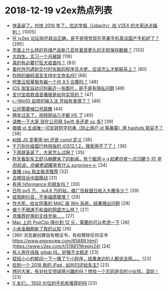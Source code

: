 # 2018-12-19 v2ex热点列表

+ [快圣诞了，也快 2019 年了，优达学城（Udacity）给 V2EX 的大家送点福利！](https://www.v2ex.com/t/518941#reply1005) [1005]
+ [在 iv2ex 论坛抛开政治正确，是不是感觉现在苹果手机真没国产手机好了？](https://www.v2ex.com/t/518818#reply295) [295]
+ [市面上什么样的存储产品能几百年甚至更久的无损保存数据？](https://www.v2ex.com/t/518824#reply133) [133]
+ [大四生，实习一个月被辞](https://www.v2ex.com/t/518898#reply116) [116]
+ [真的有必要打狂犬疫苗吗？](https://www.v2ex.com/t/518881#reply83) [83]
+ [委托外包遇到交付时失联的程序员大佬，应该怎么才能联系上？](https://www.v2ex.com/t/518990#reply80) [80]
+ [你用的编程语言支持中文命名吗?](https://www.v2ex.com/t/518915#reply68) [68]
+ [阿里云轻量服务器一个月 9.5 合算吗？](https://www.v2ex.com/t/518918#reply48) [48]
+ [IOS 淘宝自动识别最近一张图片，是不是有隐私问题](https://www.v2ex.com/t/518867#reply48) [48]
+ [支付宝收款语音播报是如何实现的？](https://www.v2ex.com/t/518989#reply47) [47]
+ [👉Win10 自带的输入法 开始有表情了？](https://www.v2ex.com/t/518869#reply46) [46]
+ [公司需要喊口号跳舞](https://www.v2ex.com/t/518832#reply44) [44]
+ [两年过去了，视频网站几乎都 H5 了](https://www.v2ex.com/t/518836#reply40) [40]
+ [请教一下大家,现在公司用 Swift 多还是 oc 多?](https://www.v2ex.com/t/518829#reply39) [39]
+ [根据 id 生成唯一可反转短字符串（防止用户 id 等暴露), 用 hashids 稳妥不？](https://www.v2ex.com/t/518925#reply38) [38]
+ [纠结 JS 变量用 let 还是 const 定义](https://www.v2ex.com/t/519096#reply38) [38]
+ [千万别升级国行特供版的 iOS12.1.2，搜索用不了了！](https://www.v2ex.com/t/518912#reply36) [36]
+ [下周就圣诞了，大家怎么过呀？](https://www.v2ex.com/t/519017#reply35) [35]
+ [昨天看到车王舒马赫醒来了的新闻，有个脑洞→_→如果你有一次沉睡 5-10 年的机会，你最希望醒来有什么 surprise←_←](https://www.v2ex.com/t/518853#reply34) [34]
+ [直播 cpu 和主板求推荐](https://www.v2ex.com/t/518913#reply32) [32]
+ [去哪投诉中国移动](https://www.v2ex.com/t/518929#reply31) [31]
+ [有用 hiformance 的朋友吗？](https://www.v2ex.com/t/518872#reply30) [30]
+ [日均 pv5 万， ip4.8 万的站，做广告联盟日收入大概多少？](https://www.v2ex.com/t/518975#reply29) [29]
+ [经常刷抖音，不幸福感骤增？](https://www.v2ex.com/t/518982#reply29) [29]
+ [作大死，给女同事的 MAC 装 Win 系统，结果搞出问题](https://www.v2ex.com/t/519105#reply28) [28]
+ [做个不限速不和谐的网盘怎么样？](https://www.v2ex.com/t/519051#reply27) [27]
+ [求推荐好用的无线充电……](https://www.v2ex.com/t/519065#reply27) [27]
+ [Mac 上的 PopClip 降价到 12 元，需要的可以考虑一下](https://www.v2ex.com/t/518842#reply26) [26]
+ [小米金融刷新了我的认知](https://www.v2ex.com/t/518893#reply26) [26]
+ [360 浏览器创建自有根证书，有权移除任何证书 https://www.expreview.com/65889.html](https://www.v2ex.com/t/518817#reply24) [24]
+ [有人用在线版 gitlab 吗，好像不太稳定](https://www.v2ex.com/t/518985#reply23) [23]
+ [轻轻小小的郁闷一下～撸了个小程序，结果身边的人都说没用。。。](https://www.v2ex.com/t/519013#reply23) [23]
+ [捡到一个 2018 款的 iPad , 如何归还给失主?](https://www.v2ex.com/t/519042#reply23) [23]
+ [想问大家，有对社交领域感兴趣的吗？想找一个志同道合的小伙伴，深圳！](https://www.v2ex.com/t/519067#reply23) [23]
+ [V 友们， 1500 价位的手机有推荐的吗](https://www.v2ex.com/t/518889#reply23) [23]
